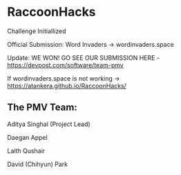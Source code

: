 # RaccoonHacks
Challenge Initiallized

Official Submission: Word Invaders -> wordinvaders.space

Update: WE WON! GO SEE OUR SUBMISSION HERE - https://devpost.com/software/team-pmv


If wordinvaders.space is not working -> https://atankera.github.io/RaccoonHacks/


The PMV Team:
---------

Aditya Singhal (Project Lead)

Daegan Appel

Laith Qushair

David (Chihyun) Park

